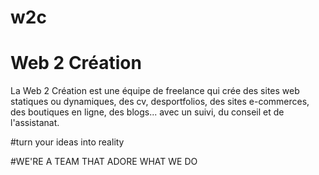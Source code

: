 # w2c

# Web 2 Création

La Web 2 Création est une équipe de freelance qui crée des sites web statiques ou dynamiques, des cv,  desportfolios, des sites e-commerces, des boutiques en ligne, des blogs... avec un suivi, du conseil et de l'assistanat.


#turn your ideas into reality

#WE'RE A TEAM THAT ADORE WHAT WE DO


